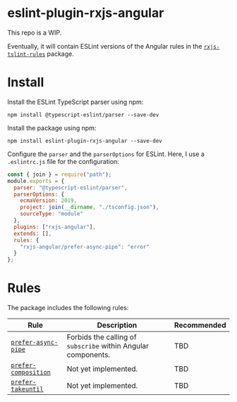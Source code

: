 # eslint-plugin-rxjs-angular

This repo is a WIP.

Eventually, it will contain ESLint versions of the Angular rules in the [`rxjs-tslint-rules`](https://github.com/cartant/rxjs-tslint-rules) package.

# Install

Install the ESLint TypeScript parser using npm:

```
npm install @typescript-eslint/parser --save-dev
```

Install the package using npm:

```
npm install eslint-plugin-rxjs-angular --save-dev
```

Configure the `parser` and the `parserOptions` for ESLint. Here, I use a `.eslintrc.js` file for the configuration:

```js
const { join } = require("path");
module.exports = {
  parser: "@typescript-eslint/parser",
  parserOptions: {
    ecmaVersion: 2019,
    project: join(__dirname, "./tsconfig.json"),
    sourceType: "module"
  },
  plugins: ["rxjs-angular"],
  extends: [],
  rules: {
    "rxjs-angular/prefer-async-pipe": "error"
  }
};
```

# Rules

The package includes the following rules:

| Rule | Description | Recommended |
| --- | --- | --- |
| [`prefer-async-pipe`](https://github.com/cartant/eslint-plugin-rxjs-angular/blob/main/source/rules/prefer-async-pipe.ts) | Forbids the calling of `subscribe` within Angular components. | TBD |
| [`prefer-composition`](https://github.com/cartant/eslint-plugin-rxjs-angular/blob/main/source/rules/prefer-composition.ts) | Not yet implemented. | TBD |
| [`prefer-takeuntil`](https://github.com/cartant/eslint-plugin-rxjs-angular/blob/main/source/rules/prefer-takeuntil.ts) | Not yet implemented. | TBD |
